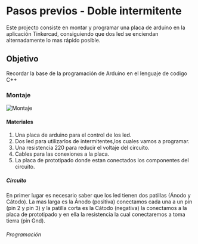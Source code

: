 # Pasos previos - Doble intermitente 
Este projecto consiste en montar y programar una placa de arduino en la aplicación Tinkercad, consiguiendo que dos led se enciendan alternadamente lo mas rápido posible.
## Objetivo 
Recordar la base de la programación de Arduino en el lenguaje de codigo C++
### Montaje
![Montaje]()
#### Materiales 
1. Una placa de arduino para el control de los led.
2. Dos led para utilizarlos de intermitentes,los cuales vamos a programar.
3. Una resistencia 220 para reducir el voltaje del circuito.
4. Cables para las conexiones a la placa.
5. La placa de prototipado donde estan conectados los componentes del circuito.
##### Circuito
En primer lugar es necesario saber que los led tienen dos patillas (Ánodo y Cátodo). La mas larga es la Ánodo (positiva) conectamos cada una a un pin (pin 2 y pin 3) y la patilla corta es la Cátodo (negativa) la conectamos a la placa de prototipado y en ella la resistencia la cual conectaremos a toma tierra (pin Gnd). 
###### Programación 












